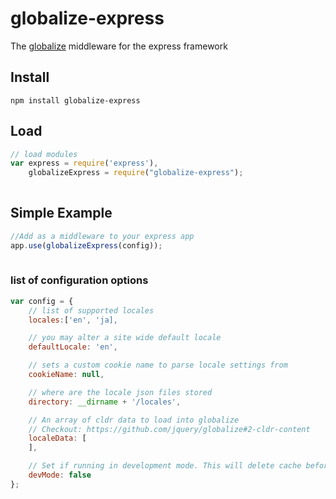# globalize-express
The [globalize](https://github.com/jquery/globalize) middleware for the express framework

## Install

	npm install globalize-express
    
## Load

```javascript
// load modules
var express = require('express'),
    globalizeExpress = require("globalize-express");
    
```

## Simple Example
	
```javascript
//Add as a middleware to your express app
app.use(globalizeExpress(config));
    
```

### list of configuration options

```javascript
var config = {
	// list of supported locales
    locales:['en', 'ja],

    // you may alter a site wide default locale
    defaultLocale: 'en',

    // sets a custom cookie name to parse locale settings from
    cookieName: null,

    // where are the locale json files stored
    directory: __dirname + '/locales',

    // An array of cldr data to load into globalize
    // Checkout: https://github.com/jquery/globalize#2-cldr-content
    localeData: [
    ],

    // Set if running in development mode. This will delete cache before every access
    devMode: false
};
```